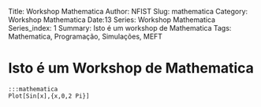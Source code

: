 Title: Workshop Mathematica
Author: NFIST
Slug: mathematica
Category: Workshop Mathematica
Date:13
Series: Workshop Mathematica
Series_index: 1
Summary: Isto é um workshop de Mathematica
Tags: Mathematica, Programação, Simulações, MEFT

# Isto é um Workshop de Mathematica

    :::mathematica
    Plot[Sin[x],{x,0,2 Pi}]
